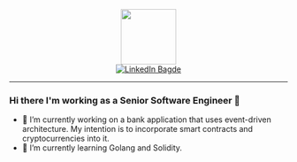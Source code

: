 <!--
**AlekseiZhynguel/AlekseiZhynguel** is a ✨ _special_ ✨ repository because its `README.md` (this file) appears on your GitHub profile.

Here are some ideas to get you started:

- 🔭 I’m currently working on ...
- 🌱 I’m currently learning ...
- 👯 I’m looking to collaborate on ...
- 🤔 I’m looking for help with ...
- 💬 Ask me about ...
- 📫 How to reach me: ...
- 😄 Pronouns: ...
- ⚡ Fun fact: ...
-->

<div id="header" align="center">
  <img src="https://media.giphy.com/media/v1.Y2lkPTc5MGI3NjExeXZveDlpMjY4cXRyd213bHU1ZTcwbjdmOHdlbmNtY3BtMmdiMnlsNyZlcD12MV9pbnRlcm5hbF9naWZfYnlfaWQmY3Q9Zw/Rpl1sod1vCXK0L2SUN/giphy.gif" width="100"/>
</div>

<div id="badges" align="center">
  <a href="https://www.linkedin.com/in/aleksei-zhynguel/">
    <img src="https://img.shields.io/badge/LinkedIn-blue?logo=linkedin&logoColor=white&style=for-the-badge" alt="LinkedIn Bagde"/>
  </a>
</div>

---

### Hi there I'm working as a Senior Software Engineer 👋

- 🔭 I’m currently working on a bank application that uses event-driven architecture. My intention is to incorporate smart contracts and cryptocurrencies into it.
- 🌱 I’m currently learning Golang and Solidity.


